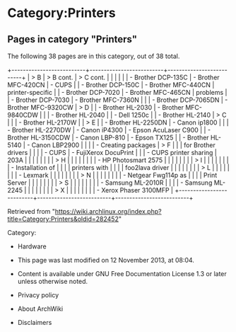 Category:Printers
=================

Pages in category "Printers"
----------------------------

The following 38 pages are in this category, out of 38 total.

+--------------------------+--------------------------+--------------------------+
| > B                      | > B cont.                | > C cont.                |
|                          |                          |                          |
| -   Brother DCP-135C     | -   Brother MFC-420CN    | -   CUPS                 |
| -   Brother DCP-150C     | -   Brother MFC-440CN    |     printer-specific     |
| -   Brother DCP-7020     | -   Brother MFC-465CN    |     problems             |
| -   Brother DCP-7030     | -   Brother MFC-7360N    |                          |
| -   Brother DCP-7065DN   | -   Brother MFC-9320CW   | > D                      |
| -   Brother HL-2030      | -   Brother MFC-9840CDW  |                          |
| -   Brother HL-2040      |                          | -   Dell 1250c           |
| -   Brother HL-2140      | > C                      |                          |
| -   Brother HL-2170W     |                          | > E                      |
| -   Brother HL-2250DN    | -   Canon ip1800         |                          |
| -   Brother HL-2270DW    | -   Canon iP4300         | -   Epson AcuLaser C900  |
| -   Brother HL-3150CDW   | -   Canon LBP-810        | -   Epson TX125          |
| -   Brother HL-5140      | -   Canon LBP2900        |                          |
|                          | -   Creating packages    | > F                      |
|                          |     for Brother drivers  |                          |
|                          | -   CUPS                 | -   FujiXerox DocuPrint  |
|                          | -   CUPS printer sharing |     203A                 |
|                          |                          |                          |
|                          |                          | > H                      |
|                          |                          |                          |
|                          |                          | -   HP Photosmart 2575   |
|                          |                          |                          |
|                          |                          | > I                      |
|                          |                          |                          |
|                          |                          | -   Installation of      |
|                          |                          |     printers with        |
|                          |                          |     foo2lava driver      |
|                          |                          |                          |
|                          |                          | > L                      |
|                          |                          |                          |
|                          |                          | -   Lexmark              |
|                          |                          |                          |
|                          |                          | > N                      |
|                          |                          |                          |
|                          |                          | -   Netgear Fwg114p as   |
|                          |                          |     Print Server         |
|                          |                          |                          |
|                          |                          | > S                      |
|                          |                          |                          |
|                          |                          | -   Samsung ML-2010R     |
|                          |                          | -   Samsung ML-2245      |
|                          |                          |                          |
|                          |                          | > X                      |
|                          |                          |                          |
|                          |                          | -   Xerox Phaser 3100MFP |
+--------------------------+--------------------------+--------------------------+

Retrieved from
"https://wiki.archlinux.org/index.php?title=Category:Printers&oldid=282452"

Category:

-   Hardware

-   This page was last modified on 12 November 2013, at 08:04.
-   Content is available under GNU Free Documentation License 1.3 or
    later unless otherwise noted.
-   Privacy policy
-   About ArchWiki
-   Disclaimers
